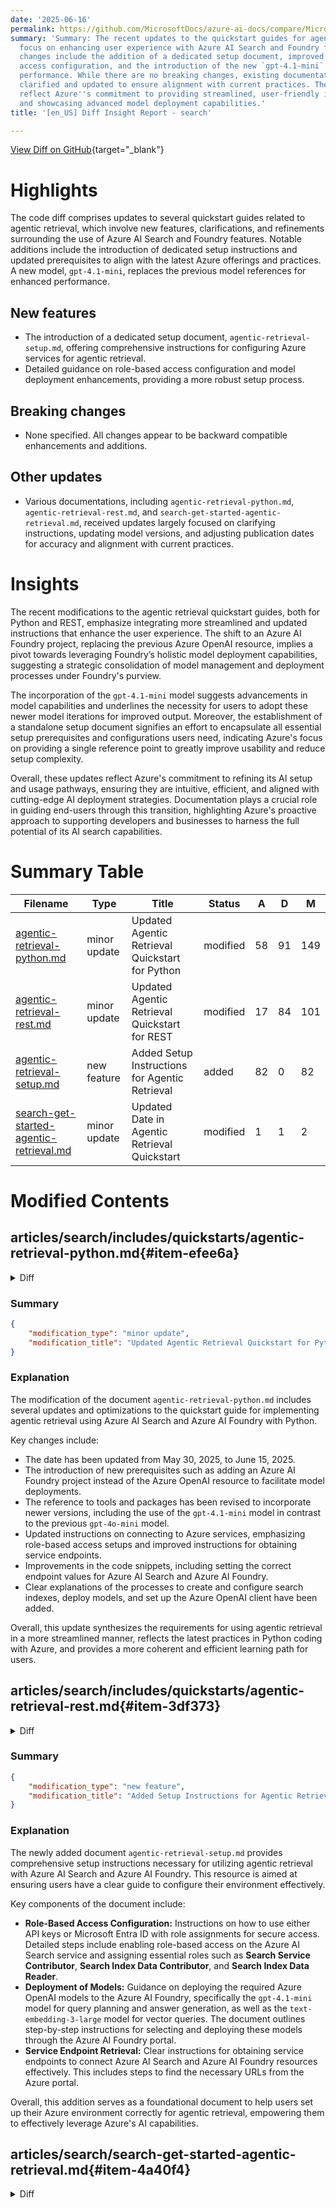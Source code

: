 ```yaml
---
date: '2025-06-16'
permalink: https://github.com/MicrosoftDocs/azure-ai-docs/compare/MicrosoftDocs:0496181...MicrosoftDocs:b7d8d3a
summary: 'Summary: The recent updates to the quickstart guides for agentic retrieval
  focus on enhancing user experience with Azure AI Search and Foundry features. Key
  changes include the addition of a dedicated setup document, improved role-based
  access configuration, and the introduction of the new `gpt-4.1-mini` model for better
  performance. While there are no breaking changes, existing documentation has been
  clarified and updated to ensure alignment with current practices. These modifications
  reflect Azure''s commitment to providing streamlined, user-friendly instructions
  and showcasing advanced model deployment capabilities.'
title: '[en_US] Diff Insight Report - search'

---
```


[View Diff on GitHub](https://github.com/MicrosoftDocs/azure-ai-docs/compare/MicrosoftDocs:0496181...MicrosoftDocs:b7d8d3a){target="_blank"}

# Highlights
The code diff comprises updates to several quickstart guides related to agentic retrieval, which involve new features, clarifications, and refinements surrounding the use of Azure AI Search and Foundry features. Notable additions include the introduction of dedicated setup instructions and updated prerequisites to align with the latest Azure offerings and practices. A new model, `gpt-4.1-mini`, replaces the previous model references for enhanced performance.

## New features
- The introduction of a dedicated setup document, `agentic-retrieval-setup.md`, offering comprehensive instructions for configuring Azure services for agentic retrieval.
- Detailed guidance on role-based access configuration and model deployment enhancements, providing a more robust setup process.

## Breaking changes
- None specified. All changes appear to be backward compatible enhancements and additions.

## Other updates
- Various documentations, including `agentic-retrieval-python.md`, `agentic-retrieval-rest.md`, and `search-get-started-agentic-retrieval.md`, received updates largely focused on clarifying instructions, updating model versions, and adjusting publication dates for accuracy and alignment with current practices.

# Insights
The recent modifications to the agentic retrieval quickstart guides, both for Python and REST, emphasize integrating more streamlined and updated instructions that enhance the user experience. The shift to an Azure AI Foundry project, replacing the previous Azure OpenAI resource, implies a pivot towards leveraging Foundry’s holistic model deployment capabilities, suggesting a strategic consolidation of model management and deployment processes under Foundry's purview.

The incorporation of the `gpt-4.1-mini` model suggests advancements in model capabilities and underlines the necessity for users to adopt these newer model iterations for improved output. Moreover, the establishment of a standalone setup document signifies an effort to encapsulate all essential setup prerequisites and configurations users need, indicating Azure's focus on providing a single reference point to greatly improve usability and reduce setup complexity.

Overall, these updates reflect Azure's commitment to refining its AI setup and usage pathways, ensuring they are intuitive, efficient, and aligned with cutting-edge AI deployment strategies. Documentation plays a crucial role in guiding end-users through this transition, highlighting Azure's proactive approach to supporting developers and businesses to harness the full potential of its AI search capabilities.

# Summary Table
|  Filename  | Type |    Title    | Status | A  | D  | M  |
|------------|------|-------------|--------|----|----|----|
| [agentic-retrieval-python.md](#item-efee6a) | minor update | Updated Agentic Retrieval Quickstart for Python | modified | 58 | 91 | 149 | 
| [agentic-retrieval-rest.md](#item-3df373) | minor update | Updated Agentic Retrieval Quickstart for REST | modified | 17 | 84 | 101 | 
| [agentic-retrieval-setup.md](#item-e5e297) | new feature | Added Setup Instructions for Agentic Retrieval | added | 82 | 0 | 82 | 
| [search-get-started-agentic-retrieval.md](#item-4a40f4) | minor update | Updated Date in Agentic Retrieval Quickstart | modified | 1 | 1 | 2 | 


# Modified Contents
## articles/search/includes/quickstarts/agentic-retrieval-python.md{#item-efee6a}

<details>
<summary>Diff</summary>
````diff
@@ -4,7 +4,7 @@ author: haileytap
 ms.author: haileytapia
 ms.service: azure-ai-search
 ms.topic: include
-ms.date: 05/30/2025
+ms.date: 6/15/2025
 ---
 
 [!INCLUDE [Feature preview](../previews/preview-generic.md)]
@@ -21,101 +21,38 @@ This quickstart is based on the [Quickstart-Agentic-Retrieval](https://github.co
 
 + An [Azure AI Search service](../../search-create-service-portal.md) on the Basic tier or higher with [semantic ranker enabled](../../semantic-how-to-enable-disable.md).
 
-+ An [Azure OpenAI resource](/azure/ai-services/openai/how-to/create-resource).
++ An [Azure AI Foundry project](/azure/ai-foundry/how-to/create-projects). You get an Azure AI Foundry resource (that's needed for model deployments) when you create an Azure AI Foundry project.
 
 + [Visual Studio Code](https://code.visualstudio.com/download) with the [Python extension](https://marketplace.visualstudio.com/items?itemName=ms-python.python) and [Jupyter package](https://pypi.org/project/jupyter/).
 
-## Deploy models
++ The [Azure CLI](/cli/azure/install-azure-cli) for keyless authentication with Microsoft Entra ID.
 
-To run agentic retrieval, you must deploy the following models to your Azure OpenAI resource:
+[!INCLUDE [Setup](./agentic-retrieval-setup.md)]
 
-+ An LLM for query planning.
-
-+ An LLM for answer generation.
-
-+ (Optional) An embedding model for vector queries.
-
-Agentic retrieval [supports several models](../../search-agentic-retrieval-how-to-create.md#supported-models), but this quickstart assumes `gpt-4o-mini` for both LLMs and `text-embedding-3-large` for the embedding model.
-
-To deploy the Azure OpenAI models:
-
-1. Sign in to the [Azure AI Foundry portal](https://ai.azure.com/?cid=learnDocs) and select your Azure OpenAI resource.
-
-1. From the left pane, select **Model catalog**.
-
-1. Select **gpt-4o-mini**, and then select **Use this model**.
-
-1. Specify a deployment name. To simplify your code, we recommend **gpt-4o-mini**.
-
-1. Accept the defaults.
-
-1. Select **Deploy**.
-
-1. Repeat the previous steps for **text-embedding-3-large**.
-
-## Configure role-based access
-
-Azure AI Search needs access to your Azure OpenAI models. For this task, you can use API keys or Microsoft Entra ID with role assignments. Keys are easier to start with, but roles are more secure. This quickstart assumes roles.
-
-To configure the recommended role-based access:
-
-1. Sign in to the [Azure portal](https://portal.azure.com/).
-
-1. [Enable role-based access](../../search-security-enable-roles.md) on your Azure AI Search service.
-
-1. [Create a system-assigned managed identity](../../search-howto-managed-identities-data-sources.md#create-a-system-managed-identity) on your Azure AI Search service.
-
-1. On your Azure AI Search service, [assign the following roles](../../search-security-rbac.md#how-to-assign-roles-in-the-azure-portal) to yourself.
-
-    + **Search Service Contributor**
-
-    + **Search Index Data Contributor**
-
-    + **Search Index Data Reader**
-
-1. On your Azure OpenAI resource, assign **Cognitive Services User** to the managed identity of your search service.
-
-## Get endpoints
-
-In your code, you specify the following endpoints to establish connections with Azure AI Search and Azure OpenAI. These steps assume that you configured role-based access in the previous section.
-
-To obtain your service endpoints:
-
-1. Sign in to the [Azure portal](https://portal.azure.com/).
-
-1. On your Azure AI Search service:
-
-    1. From the left pane, select **Overview**.
-
-    1. Copy the URL, which should be similar to `https://my-service.search.windows.net`.
-
-1. On your Azure OpenAI resource:
+## Connect from your local system
 
-    1. From the left pane, select **Resource Management** > **Keys and Endpoint**.
+You configured role-based access to interact with Azure AI Search and Azure OpenAI. 
 
-    1. Copy the URL, which should be similar to `https://my-resource.openai.azure.com`.
+To connect from your local system:
 
-## Connect from your local system
+1. Open a new terminal in Visual Studio Code and change to the directory where you want to save your files.
+1. Run the following Azure CLI command and sign in with your Azure account. If you have multiple subscriptions, select the one that contains your Azure AI Search service and Azure AI Foundry project.
 
-You configured role-based access to interact with Azure AI Search and Azure OpenAI. From the command line, use the Azure CLI to sign in to the same subscription and tenant for both services. For more information, see [Quickstart: Connect without keys](../../search-get-started-rbac.md).
-
-```azurecli
-az account show
+    ```azurecli
+    az login
+    ```
 
-az account set --subscription <PUT YOUR SUBSCRIPTION ID HERE>
-    
-az login --tenant <PUT YOUR TENANT ID HERE>
-```
+For more information, see [Quickstart: Connect without keys](../../search-get-started-rbac.md).
 
 ## Install packages and load connections
 
 Before you run any code, install Python packages and define credentials, endpoints, and deployment details for connections to Azure AI Search and Azure OpenAI. These values are used in subsequent operations.
 
 To install the packages and load the connections:
 
-1. In Visual Studio Code, create a `.ipynb` file.
+1. In Visual Studio Code, create a `.ipynb` file. For example, you can name the file `quickstart-agentic-retrieval.ipynb`.
 
-1. Install the following packages.
+1. In the first code cell, paste the following code to install the required packages. 
 
     ```Python
     ! pip install azure-search-documents==11.6.0b12 --quiet
@@ -126,7 +63,9 @@ To install the packages and load the connections:
     ! pip install requests --quiet
     ```
 
-1. In another code cell, paste the following import statements and variables.
+    You can run this cell by selecting the **Run Cell** button or pressing `Shift+Enter`.
+
+1. Add another code cell and paste the following import statements and variables.
 
     ```Python
     from azure.identity import DefaultAzureCredential, get_bearer_token_provider
@@ -135,26 +74,28 @@ To install the packages and load the connections:
     endpoint = "PUT YOUR SEARCH SERVICE ENDPOINT HERE"
     credential = DefaultAzureCredential()
     token_provider = get_bearer_token_provider(credential, "https://search.azure.com/.default")
-    azure_openai_endpoint = "PUT YOUR AZURE OPENAI ENDPOINT HERE"
-    azure_openai_gpt_deployment = "gpt-4o-mini"
-    azure_openai_gpt_model = "gpt-4o-mini"
+    azure_openai_endpoint = "PUT YOUR AZURE AI FOUNDRY ENDPOINT HERE"
+    azure_openai_gpt_deployment = "gpt-4.1-mini"
+    azure_openai_gpt_model = "gpt-4.1-mini"
     azure_openai_api_version = "2025-03-01-preview"
     azure_openai_embedding_deployment = "text-embedding-3-large"
     azure_openai_embedding_model = "text-embedding-3-large"
     index_name = "earth_at_night"
     agent_name = "earth-search-agent"
-    answer_model = "gpt-4o-mini"
+    answer_model = "gpt-4.1-mini"
     api_version = "2025-05-01-Preview"
     ```
 
-1. Replace `endpoint` and `azure_openai_endpoint` with the values you obtained in [Get endpoints](#get-endpoints).
+1. Set `endpoint` to your Azure AI Search endpoint, which looks like `https://<your-search-service-name>.search.windows.net.` Set `azure_openai_endpoint` to your Azure AI Foundry endpoint, which looks like `https://<your-foundry-resource-name>.openai.azure.com.` You obtained both values in the [Get endpoints](#get-endpoints) section. 
 
 1. To verify the variables, run the code cell.
 
 ## Create a search index
 
 In Azure AI Search, an index is a structured collection of data. The following code defines an index named `earth_at_night`, which you specified using the `index_name` variable in the previous section.
 
+Add and run a new code cell in the `quickstart-agentic-retrieval.ipynb` notebook with the following code:
+
 ```Python
 from azure.search.documents.indexes.models import SearchIndex, SearchField, VectorSearch, VectorSearchProfile, HnswAlgorithmConfiguration, AzureOpenAIVectorizer, AzureOpenAIVectorizerParameters, SemanticSearch, SemanticConfiguration, SemanticPrioritizedFields, SemanticField
 from azure.search.documents.indexes import SearchIndexClient
@@ -215,6 +156,8 @@ The index schema contains fields for document identification and page content, e
 
 Currently, the `earth_at_night` index is empty. Run the following code to populate the index with JSON documents from NASA's Earth at Night e-book. As required by Azure AI Search, each document conforms to the fields and data types defined in the index schema.
 
+Add and run a new code cell in the `quickstart-agentic-retrieval.ipynb` notebook with the following code:
+
 ```Python
 from azure.search.documents import SearchIndexingBufferedSender
 import requests
@@ -230,10 +173,12 @@ print(f"Documents uploaded to index '{index_name}'")
 
 ## Create a knowledge agent
 
-To connect Azure AI Search to your `gpt-4o-mini` deployment and target the `earth_at_night` index at query time, you need a knowledge agent. The following code defines a knowledge agent named `earth-search-agent`, which you specified using the `agent_name` variable in a previous section.
+To connect Azure AI Search to your `gpt-4.1-mini` deployment and target the `earth_at_night` index at query time, you need a knowledge agent. The following code defines a knowledge agent named `earth-search-agent`, which you specified using the `agent_name` variable in a previous section.
 
 To ensure relevant and semantically meaningful responses, `default_reranker_threshold` is set to exclude responses with a reranker score of `2.5` or lower.
 
+Add and run a new code cell in the `quickstart-agentic-retrieval.ipynb` notebook with the following code:
+
 ```Python
 from azure.search.documents.indexes.models import KnowledgeAgent, KnowledgeAgentAzureOpenAIModel, KnowledgeAgentTargetIndex, KnowledgeAgentRequestLimits, AzureOpenAIVectorizerParameters
 
@@ -266,6 +211,8 @@ The next step is to define the knowledge agent instructions and conversation con
 
 For now, create the following assistant message, which instructs `earth-search-agent` to answer questions about the Earth at night, cite sources using their `ref_id`, and respond with "I don't know" when answers are unavailable.
 
+Add and run a new code cell in the `quickstart-agentic-retrieval.ipynb` notebook with the following code:
+
 ```Python
 instructions = """
 An Q&A agent that can answer questions about the Earth at night.
@@ -287,6 +234,8 @@ You're ready to initiate the agentic retrieval pipeline. The input for this pipe
 
 The following code sends a two-part user query to `earth-search-agent`, which deconstructs the query into subqueries, runs the subqueries against both text fields and vector embeddings in the `earth_at_night` index, and ranks and merges the results. The response is then appended to the `messages` array.
 
+Add and run a new code cell in the `quickstart-agentic-retrieval.ipynb` notebook with the following code:
+
 ```Python
 from azure.search.documents.agent import KnowledgeAgentRetrievalClient
 from azure.search.documents.agent.models import KnowledgeAgentRetrievalRequest, KnowledgeAgentMessage, KnowledgeAgentMessageTextContent, KnowledgeAgentIndexParams
@@ -315,7 +264,9 @@ messages.append({
 
 ### Review the response, activity, and results
 
-To output the response, activity, and results of the retrieval pipeline, run the following code.
+Now you want to display the response, activity, and results of the retrieval pipeline.
+
+Add and run a new code cell in the `quickstart-agentic-retrieval.ipynb` notebook with the following code:
 
 ```Python
 import textwrap
@@ -335,7 +286,7 @@ The output should be similar to the following example, where:
 
 + `Response` provides a text string of the most relevant documents (or chunks) in the search index based on the user query. As shown later in this quickstart, you can pass this string to an LLM for answer generation.
 
-+ `Activity` tracks the steps that were taken during the retrieval process, including the subqueries generated by your `gpt-4o-mini` deployment and the tokens used for query planning and execution.
++ `Activity` tracks the steps that were taken during the retrieval process, including the subqueries generated by your `gpt-4.1-mini` deployment and the tokens used for query planning and execution.
 
 + `Results` lists the documents that contributed to the response, each one identified by their `doc_key`.
 
@@ -391,7 +342,9 @@ Results
 
 ## Create the Azure OpenAI client
 
-To extend the retrieval pipeline from answer *extraction* to answer *generation*, set up the Azure OpenAI client to interact with your `gpt-4o-mini` deployment, which you specified using the `answer_model` variable in a previous section.
+To extend the retrieval pipeline from answer *extraction* to answer *generation*, set up the Azure OpenAI client to interact with your `gpt-4.1-mini` deployment, which you specified using the `answer_model` variable in a previous section.
+
+Add and run a new code cell in the `quickstart-agentic-retrieval.ipynb` notebook with the following code:
 
 ```Python
 from openai import AzureOpenAI
@@ -407,7 +360,9 @@ client = AzureOpenAI(
 
 ### Use the Responses API to generate an answer
 
-You can now use the Responses API to generate a detailed answer based on the indexed documents. The following code sends the `messages` array, which contains the conversation history, to your `gpt-4o-mini` deployment.
+You can now use the Responses API to generate a detailed answer based on the indexed documents. The following code sends the `messages` array, which contains the conversation history, to your `gpt-4.1-mini` deployment.
+
+Add and run a new code cell in the `quickstart-agentic-retrieval.ipynb` notebook with the following code:
 
 ```Python
 response = client.responses.create(
@@ -419,7 +374,7 @@ wrapped = textwrap.fill(response.output_text, width=100)
 print(wrapped)
 ```
 
-The output should be similar to the following example, which uses the reasoning capabilities of `gpt-4o-mini` to provide contextually relevant answers.
+The output should be similar to the following example, which uses the reasoning capabilities of `gpt-4.1-mini` to provide contextually relevant answers.
 
 ```
 Suburban belts often exhibit larger December brightening than urban cores primarily because of the type of development and light distribution in those areas. Suburbs tend to have more uniform and expansive lighting, making them more visible in nighttime satellite images. In contrast, urban cores, although having higher absolute light levels, often contain dense building clusters that can cause light to be obscured or concentrated in smaller areas, leading to less visible brightening when viewed from space.  Regarding the visibility of the Phoenix nighttime street grid from space, it is attributed to the city's grid layout and the intensity of its street lighting. The grid pattern of the streets and the significant development around them create a stark contrast against less developed areas. Conversely, large stretches of interstate in the Midwest may remain dimmer due to fewer densely populated structures and less intensive street lighting, resulting in less illumination overall.  For more detailed insights, you can refer to the sources: [0] and [1].
@@ -429,6 +384,8 @@ Suburban belts often exhibit larger December brightening than urban cores primar
 
 Alternatively, you can use the Chat Completions API for answer generation.
 
+Add and run a new code cell in the `quickstart-agentic-retrieval.ipynb` notebook with the following code:
+
 ```Python
 response = client.chat.completions.create(
     model=answer_model,
@@ -449,6 +406,8 @@ Suburban belts tend to display larger December brightening than urban cores, des
 
 Continue the conversation by sending another user query to `earth-search-agent`. The following code reruns the retrieval pipeline, fetching relevant content from the `earth_at_night` index and appending the response to the `messages` array. However, unlike before, you can now use the Azure OpenAI client to generate an answer based on the retrieved content.
 
+Add and run a new code cell in the `quickstart-agentic-retrieval.ipynb` notebook with the following code:
+
 ```Python
 messages.append({
     "role": "user",
@@ -469,7 +428,9 @@ messages.append({
 
 ### Review the new response, activity, and results
 
-To output the latest response, activity, and results of the retrieval pipeline, run the following code.
+Now you want to display the response, activity, and results of the retrieval pipeline.
+
+Add and run a new code cell in the `quickstart-agentic-retrieval.ipynb` notebook with the following code:
 
 ```Python
 import textwrap
@@ -489,6 +450,8 @@ print(json.dumps([r.as_dict() for r in retrieval_result.references], indent=2))
 
 Now that you've sent multiple user queries, use the Responses API to generate an answer based on the indexed documents and conversation history, which is captured in the `messages` array.
 
+Add and run a new code cell in the `quickstart-agentic-retrieval.ipynb` notebook with the following code:
+
 ```Python
 response = client.responses.create(
     model=answer_model,
@@ -513,6 +476,8 @@ In the Azure portal, you can find and manage resources by selecting **All resour
 
 ### Delete the knowledge agent
 
+Add and run a new code cell in the `quickstart-agentic-retrieval.ipynb` notebook with the following code:
+
 ```Python
 index_client = SearchIndexClient(endpoint=endpoint, credential=credential)
 index_client.delete_agent(agent_name)
@@ -521,6 +486,8 @@ print(f"Knowledge agent '{agent_name}' deleted successfully")
 
 ### Delete the search index
 
+Add and run a new code cell in the `quickstart-agentic-retrieval.ipynb` notebook with the following code:
+
 ```Python
 index_client = SearchIndexClient(endpoint=endpoint, credential=credential)
 index_client.delete_index(index_name)
````
</details>

### Summary

```json
{
    "modification_type": "minor update",
    "modification_title": "Updated Agentic Retrieval Quickstart for Python"
}
```

### Explanation
The modification of the document `agentic-retrieval-python.md` includes several updates and optimizations to the quickstart guide for implementing agentic retrieval using Azure AI Search and Azure AI Foundry with Python. 

Key changes include:
- The date has been updated from May 30, 2025, to June 15, 2025.
- The introduction of new prerequisites such as adding an Azure AI Foundry project instead of the Azure OpenAI resource to facilitate model deployments.
- The reference to tools and packages has been revised to incorporate newer versions, including the use of the `gpt-4.1-mini` model in contrast to the previous `gpt-4o-mini` model.
- Updated instructions on connecting to Azure services, emphasizing role-based access setups and improved instructions for obtaining service endpoints.
- Improvements in the code snippets, including setting the correct endpoint values for Azure AI Search and Azure AI Foundry.
- Clear explanations of the processes to create and configure search indexes, deploy models, and set up the Azure OpenAI client have been added.

Overall, this update synthesizes the requirements for using agentic retrieval in a more streamlined manner, reflects the latest practices in Python coding with Azure, and provides a more coherent and efficient learning path for users.

## articles/search/includes/quickstarts/agentic-retrieval-rest.md{#item-3df373}

<details>
<summary>Diff</summary>
````diff
@@ -4,7 +4,7 @@ author: haileytap
 ms.author: haileytapia
 ms.service: azure-ai-search
 ms.topic: include
-ms.date: 05/30/2025
+ms.date: 6/15/2025
 ---
 
 [!INCLUDE [Feature preview](../previews/preview-generic.md)]
@@ -22,94 +22,26 @@ Although you can provide your own data, this quickstart uses [sample JSON docume
 
 + An [Azure AI Search service](../../search-create-service-portal.md) on the Basic tier or higher with [semantic ranker enabled](../../semantic-how-to-enable-disable.md).
 
-+ An [Azure OpenAI resource](/azure/ai-services/openai/how-to/create-resource).
++ An [Azure AI Foundry project](/azure/ai-foundry/how-to/create-projects). You get an Azure AI Foundry resource (that's needed for model deployments) when you create an Azure AI Foundry project.
 
 + [Visual Studio Code](https://code.visualstudio.com/download) with a [REST client](https://marketplace.visualstudio.com/items?itemName=humao.rest-client).
 
-## Deploy models
++ The [Azure CLI](/cli/azure/install-azure-cli) for keyless authentication with Microsoft Entra ID.
 
-To run agentic retrieval, you must deploy the following models to your Azure OpenAI resource:
-
-+ An LLM for query planning.
-
-+ An LLM for answer generation.
-
-+ (Optional) An embedding model for vector queries.
-
-Agentic retrieval [supports several models](../../search-agentic-retrieval-how-to-create.md#supported-models), but this quickstart assumes `gpt-4o-mini` for the query-planning LLM and `text-embedding-3-large` for the embedding model. To use the answer-generating LLM, see the Python version of this quickstart.
-
-To deploy the Azure OpenAI models:
-
-1. Sign in to the [Azure AI Foundry portal](https://ai.azure.com/?cid=learnDocs) and select your Azure OpenAI resource.
-
-1. From the left pane, select **Model catalog**.
-
-1. Select **gpt-4o-mini**, and then select **Use this model**.
-
-1. Specify a deployment name. To simplify your code, we recommend **gpt-4o-mini**.
-
-1. Accept the defaults.
-
-1. Select **Deploy**.
-
-1. Repeat the previous steps for **text-embedding-3-large**.
-
-## Configure role-based access
-
-Azure AI Search needs access to your Azure OpenAI models. For this task, you can use API keys or Microsoft Entra ID with role assignments. Keys are easier to start with, but roles are more secure. This quickstart assumes roles.
-
-To configure the recommended role-based access:
-
-1. Sign in to the [Azure portal](https://portal.azure.com/).
-
-1. [Enable role-based access](../../search-security-enable-roles.md) on your Azure AI Search service.
-
-1. [Create a system-assigned managed identity](../../search-howto-managed-identities-data-sources.md#create-a-system-managed-identity) on your Azure AI Search service.
-
-1. On your Azure AI Search service, [assign the following roles](../../search-security-rbac.md#how-to-assign-roles-in-the-azure-portal) to yourself.
-
-    + **Search Service Contributor**
-
-    + **Search Index Data Contributor**
-
-    + **Search Index Data Reader**
-
-1. On your Azure OpenAI resource, assign **Cognitive Services User** to the managed identity of your search service.
-
-## Get endpoints
-
-In your code, you specify the following endpoints to establish connections with Azure AI Search and Azure OpenAI. These steps assume that you configured role-based access in the previous section.
-
-To obtain your service endpoints:
-
-1. Sign in to the [Azure portal](https://portal.azure.com/).
-
-1. On your Azure AI Search service:
-
-    1. From the left pane, select **Overview**.
-
-    1. Copy the URL, which should be similar to `https://my-service.search.windows.net`.
-
-1. On your Azure OpenAI resource:
-
-    1. From the left pane, select **Resource Management** > **Keys and Endpoint**.
-
-    1. Copy the URL, which should be similar to `https://my-resource.openai.azure.com`.
+[!INCLUDE [Setup](./agentic-retrieval-setup.md)]
 
 ## Connect from your local system
 
 You configured role-based access to interact with Azure AI Search and Azure OpenAI. From the command line, use the Azure CLI to sign in to the same subscription and tenant for both services. For more information, see [Quickstart: Connect without keys](../../search-get-started-rbac.md).
 
 To connect from your local system:
 
-1. Run the following commands in sequence.
+1. Open a new terminal in Visual Studio Code and change to the directory where you want to save your files.
 
-    ```azurecli
-    az account show
+1. Run the following command and sign in with your Azure account. If you have multiple subscriptions, select the one that contains your Azure AI Search service and Azure AI Foundry project.
 
-    az account set --subscription <PUT YOUR SUBSCRIPTION ID HERE>
-    
-    az login --tenant <PUT YOUR TENANT ID HERE>
+    ```azurecli
+    az login
     ```
 
 1. To obtain your Microsoft Entra token, run the following command. You specify this value in the next section.
@@ -124,26 +56,27 @@ Before you send any requests, define credentials, endpoints, and deployment deta
 
 To load the connections:
 
-1. In Visual Studio Code, paste the following placeholders into a `.rest` or `.http` file.
+1. In Visual Studio Code create a `.rest` or `.http` file. For example, you can name the file `agentic-retrieval.rest`.
+1. Paste these placeholders into the new file:
 
     ```HTTP
     @baseUrl = PUT-YOUR-SEARCH-SERVICE-URL-HERE
     @token = PUT-YOUR-MICROSOFT-ENTRA-TOKEN-HERE
-    @aoaiBaseUrl = PUT-YOUR-AOAI-URL-HERE
-    @aoaiGptModel = gpt-4o-mini
-    @aoaiGptDeployment = gpt-4o-mini
+    @aoaiBaseUrl = PUT-YOUR-AI-FOUNDRY-URL-HERE
+    @aoaiGptModel = gpt-4.1-mini
+    @aoaiGptDeployment = gpt-4.1-mini
     @aoaiEmbeddingModel = text-embedding-3-large
     @aoaiEmbeddingDeployment = text-embedding-3-large
     @index-name = earth_at_night
     @agent-name = earth-search-agent
     @api-version = 2025-05-01-Preview
     ```
 
-1. Replace `@baseUrl` and `@aoaiBaseUrl` with the values you obtained in [Get endpoints](#get-endpoints).
+1. Set `@baseUrl` to your Azure AI Search endpoint, which looks like `https://<your-search-service-name>.search.windows.net.` Set `@aoaiBaseUrl` to your Azure AI Foundry endpoint, which looks like `https://<your-foundry-resource-name>.openai.azure.com.` You obtained both values in the [Get endpoints](#get-endpoints) section. 
 
 1. Replace `@token` with the Microsoft Entra token you obtained in [Connect from your local system](#connect-from-your-local-system).
 
-1. To verify the variables, send the following request.
+1. In the same file, enter and send the following HTTP request to verify that you can connect to Azure AI Search. The request lists existing indexes in your search service.
 
     ```HTTP
     ### List existing indexes by name
@@ -280,7 +213,7 @@ POST {{baseUrl}}/indexes/{{index-name}}/docs/index?api-version={{api-version}}
 
 ## Create a knowledge agent
 
-To connect Azure AI Search to your `gpt-4o-mini` deployment and target the `earth_at_night` index at query time, you need a knowledge agent. Use [Create Knowledge Agents](/rest/api/searchservice/knowledge-agents/create?view=rest-searchservice-2025-05-01-preview&preserve-view=true) to define an agent named `earth-search-agent`, which you specified using the `@agent-name` variable in a previous section.
+To connect Azure AI Search to your `gpt-4.1-mini` deployment and target the `earth_at_night` index at query time, you need a knowledge agent. Use [Create Knowledge Agents](/rest/api/searchservice/knowledge-agents/create?view=rest-searchservice-2025-05-01-preview&preserve-view=true) to define an agent named `earth-search-agent`, which you specified using the `@agent-name` variable in a previous section.
 
 To ensure relevant and semantically meaningful responses, `defaultRerankerThreshold` is set to exclude responses with a reranker score of `2.5` or lower.
 
@@ -346,7 +279,7 @@ The output should be similar to the following JSON, where:
 
 + `response` provides a text string of the most relevant documents (or chunks) in the search index based on the user query. You can pass this string to an LLM for use as grounding data in answer generation.
 
-+ `activity` tracks the steps that were taken during the retrieval process, including the subqueries generated by your `gpt-4o-mini` deployment and the tokens used for query planning and execution.
++ `activity` tracks the steps that were taken during the retrieval process, including the subqueries generated by your `gpt-4.1-mini` deployment and the tokens used for query planning and execution.
 
 + `references` lists the documents that contributed to the response, each one identified by their `docKey`.
 
````
</details>

### Summary

```json
{
    "modification_type": "minor update",
    "modification_title": "Updated Agentic Retrieval Quickstart for REST"
}
```

### Explanation
The modifications made to the `agentic-retrieval-rest.md` document include updates to enhance clarity and provide users with a more streamlined approach to utilizing agentic retrieval with Azure AI Search using the REST API. 

Key changes include:
- The date has been updated from May 30, 2025, to June 15, 2025.
- The guidance on prerequisites has been revised to emphasize the use of an Azure AI Foundry project instead of an Azure OpenAI resource, thereby aligning with current resources required for model deployments.
- The instructions for setting up connections have been adapted, specifically involving changes to the models used; the `gpt-4.1-mini` model replaces the previous reference to `gpt-4o-mini`.
- Added a step-by-step instruction format for configuring role-based access, making it easier for users to follow along.
- A new section has been introduced with clearer instructions for using Visual Studio Code to create and verify connection files, now highlighting the need for REST clients.
- Several code snippets and HTTP requests have been updated to ensure they correspond to the new model versions and the latest API standards.

Overall, the changes aim to facilitate a smoother user experience by clarifying setup processes, updating model references, and ensuring the accuracy of instructions within the document for users engaging with Azure AI Search through REST APIs.

## articles/search/includes/quickstarts/agentic-retrieval-setup.md{#item-e5e297}

<details>
<summary>Diff</summary>
````diff
@@ -0,0 +1,82 @@
+---
+manager: nitinme
+author: haileytap
+ms.author: haileytapia
+ms.service: azure-ai-search
+ms.topic: include
+ms.date: 6/15/2025
+---
+
+## Configure role-based access
+
+You can use search service API keys or Microsoft Entra ID with role assignments. Keys are easier to start with, but roles are more secure. This quickstart assumes roles.
+
+To configure the recommended role-based access:
+
+1. Sign in to the [Azure portal](https://portal.azure.com/).
+
+1. [Enable role-based access](../../search-security-enable-roles.md) on your Azure AI Search service.
+
+1. On your Azure AI Search service, [assign the following roles](../../search-security-rbac.md#how-to-assign-roles-in-the-azure-portal) to yourself.
+
+    + **Search Service Contributor**
+
+    + **Search Index Data Contributor**
+
+    + **Search Index Data Reader**
+
+For agentic retrieval, Azure AI Search also needs access to your Azure OpenAI Foundry resource. 
+
+1. [Create a system-assigned managed identity](../../search-howto-managed-identities-data-sources.md#create-a-system-managed-identity) on your Azure AI Search service. Here's how to do it using the Azure CLI:
+
+   ```azurecli
+   az search service update --name YOUR-SEARCH-SERVICE-NAME --resource-group YOUR-RESOURCE-GROUP-NAME --identity-type SystemAssigned
+   ```
+   
+    If you already have a managed identity, you can skip this step.
+
+1. On your Azure AI Foundry resource, assign **Cognitive Services User** to the managed identity that you created for your search service. 
+
+## Deploy models
+
+To use agentic retrieval, you must deploy [one of the supported Azure OpenAI models](../../search-agentic-retrieval-how-to-create.md#supported-models) to your Azure AI Foundry resource:
+
++ A chat model for query planning and answer generation. We use `gpt-4.1-mini` in this quickstart. Optionally, you can use a different model for query planning and another for answer generation, but this quickstart uses the same model for simplicity.
+
++ An embedding model for vector queries. We use `text-embedding-3-large` in this quickstart, but you can use any embedding model that supports the `text-embedding` task.
+
+To deploy the Azure OpenAI models:
+
+1. Sign in to the [Azure AI Foundry portal](https://ai.azure.com/?cid=learnDocs) and select your Azure AI Foundry resource.
+
+1. From the left pane, select **Model catalog**.
+
+1. Select **gpt-4.1-mini**, and then select **Use this model**.
+
+1. Specify a deployment name. To simplify your code, we recommend **gpt-4.1-mini**.
+
+1. Leave the default settings.
+
+1. Select **Deploy**.
+
+1. Repeat the previous steps, but this time deploy the **text-embedding-3-large** embedding model.
+
+## Get endpoints
+
+In your code, you specify the following endpoints to establish connections with you Azure AI Search service and Azure AI Foundry resource. These steps assume that you [configured role-based access as described previously](#configure-role-based-access). 
+
+To obtain your service endpoints:
+
+1. Sign in to the [Azure portal](https://portal.azure.com/).
+
+1. On your Azure AI Search service:
+
+    1. From the left pane, select **Overview**.
+
+    1. Copy the URL, which should be similar to `https://my-service.search.windows.net`. 
+
+1. On your Azure AI Foundry resource:
+
+    1. From the left pane, select **Resource Management** > **Keys and Endpoint**. 
+
+    1. Select the **OpenAI** tab and copy the URL that looks similar to `https://my-resource.openai.azure.com`.
````
</details>

### Summary

```json
{
    "modification_type": "new feature",
    "modification_title": "Added Setup Instructions for Agentic Retrieval"
}
```

### Explanation
The newly added document `agentic-retrieval-setup.md` provides comprehensive setup instructions necessary for utilizing agentic retrieval with Azure AI Search and Azure AI Foundry. This resource is aimed at ensuring users have a clear guide to configure their environment effectively.

Key components of the document include:
- **Role-Based Access Configuration:** Instructions on how to use either API keys or Microsoft Entra ID with role assignments for secure access. Detailed steps include enabling role-based access on the Azure AI Search service and assigning essential roles such as **Search Service Contributor**, **Search Index Data Contributor**, and **Search Index Data Reader**.
- **Deployment of Models:** Guidance on deploying the required Azure OpenAI models to the Azure AI Foundry, specifically the `gpt-4.1-mini` model for query planning and answer generation, as well as the `text-embedding-3-large` model for vector queries. The document outlines step-by-step instructions for selecting and deploying these models through the Azure AI Foundry portal.
- **Service Endpoint Retrieval:** Clear instructions for obtaining service endpoints to connect Azure AI Search and Azure AI Foundry resources effectively. This includes steps to find the necessary URLs from the Azure portal.

Overall, this addition serves as a foundational document to help users set up their Azure environment correctly for agentic retrieval, empowering them to effectively leverage Azure's AI capabilities.

## articles/search/search-get-started-agentic-retrieval.md{#item-4a40f4}

<details>
<summary>Diff</summary>
````diff
@@ -6,7 +6,7 @@ author: haileytap
 ms.author: haileytapia
 ms.service: azure-ai-search
 ms.topic: quickstart
-ms.date: 05/29/2025
+ms.date: 6/15/2025
 zone_pivot_groups: search-get-started-agentic-retrieval
 ---
 
````
</details>

### Summary

```json
{
    "modification_type": "minor update",
    "modification_title": "Updated Date in Agentic Retrieval Quickstart"
}
```

### Explanation
The modification made to the `search-get-started-agentic-retrieval.md` document is a minor update that involves changing the date associated with the document from May 29, 2025, to June 15, 2025. 

This update reflects an adjustment to the publication date, which can be important for users looking for the most current information and to ensure the document's metadata is accurate. Such changes are typical in documentation to maintain clarity and relevance as information evolves. The rest of the content within the document remains unchanged.


